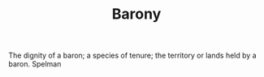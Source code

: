 ---
title: Barony
letter: B
permalink: "/definitions/bld-barony.html"
body: The dignity of a baron; a species of tenure; the territory or lands held by
  a baron. Spelman
published_at: '2018-07-07'
source: Black's Law Dictionary 2nd Ed (1910)
layout: post
---